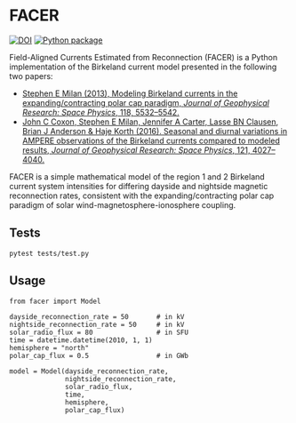 # FACER

[![DOI](https://zenodo.org/badge/665918230.svg)](https://doi.org/10.5281/zenodo.15731338)
[![Python package](https://github.com/johncoxon/birkeland-model/actions/workflows/test.yml/badge.svg)](https://github.com/johncoxon/birkeland-model/actions/workflows/test.yml)

Field-Aligned Currents Estimated from Reconnection (FACER) is a Python implementation of the Birkeland current model presented in the following two papers:
- [Stephen E Milan (2013), Modeling Birkeland currents in the expanding/contracting polar cap paradigm, _Journal of Geophysical Research: Space Physics_, 118, 5532–5542.](https://doi.org/10.1002/jgra.50)
- [John C Coxon, Stephen E Milan, Jennifer A Carter, Lasse BN Clausen, Brian J Anderson & Haje Korth (2016). Seasonal and diurnal variations in AMPERE observations of the Birkeland currents compared to modeled results, _Journal of Geophysical Research: Space Physics_, 121, 4027–4040.](https://doi.org/10.1002/2015JA022050)

FACER is a simple mathematical model of the region 1 and 2 Birkeland current system intensities for differing dayside and nightside magnetic reconnection rates, consistent with the expanding/contracting polar cap paradigm of solar wind-magnetosphere-ionosphere coupling.

## Tests

```
pytest tests/test.py
```

## Usage

```
from facer import Model

dayside_reconnection_rate = 50       # in kV
nightside_reconnection_rate = 50     # in kV
solar_radio_flux = 80                # in SFU
time = datetime.datetime(2010, 1, 1)
hemisphere = "north"
polar_cap_flux = 0.5                 # in GWb

model = Model(dayside_reconnection_rate,
              nightside_reconnection_rate,
              solar_radio_flux,
              time,
              hemisphere,
              polar_cap_flux)
```